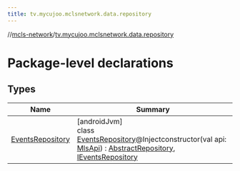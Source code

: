 ```yaml
---
title: tv.mycujoo.mclsnetwork.data.repository
---
```

//[mcls-network](../../index.html)/[tv.mycujoo.mclsnetwork.data.repository](index.html)



# Package-level declarations



## Types


| Name | Summary |
|---|---|
| [EventsRepository](-events-repository/index.html) | [androidJvm]<br>class [EventsRepository](-events-repository/index.html)@Injectconstructor(val api: [MlsApi](../tv.mycujoo.mclsnetwork.network/-mls-api/index.html)) : [AbstractRepository](../tv.mycujoo.mclsnetwork.domain.repository/-abstract-repository/index.html), [IEventsRepository](../tv.mycujoo.mclsnetwork.domain.repository/-i-events-repository/index.html) |

